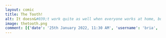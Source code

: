 ```yaml
---
layout: comic
title: The Tooth!
alt: It doesn&#039;t work quite as well when everyone works at home, but it&#039;s still better than the alternative.
image: thetooth.png
comment: [{'date': '25th January 2022, 11:30 AM', 'username': 'bria', 'comment': 'Can this really only be my second Dune comic?  I&#039;ve really got to get my act together.'}]
---
```

